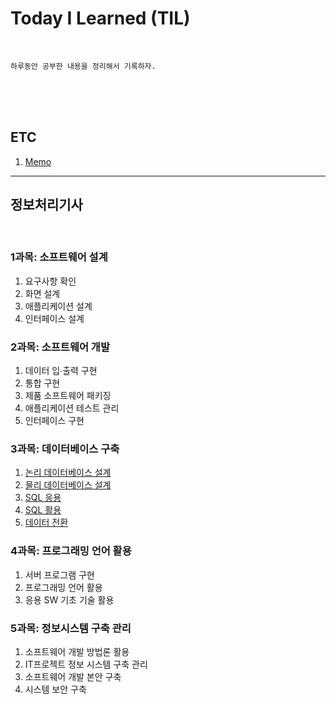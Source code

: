 # Today I Learned (TIL)

<br>

`하루동안 공부한 내용을 정리해서 기록하자. `


<br>
<br>
<br>


## ETC
1. [Memo](./ETC/memo.md)
---




## 정보처리기사

<br>

### 1과목: 소프트웨어 설계

1. 요구사항 확인
2. 화면 설계
3. 애플리케이션 설계
4. 인터페이스 설계



### 2과목: 소프트웨어 개발
1. 데이터 입∙출력 구현
2. 통합 구현
3. 제품 소프트웨어 패키징
4. 애플리케이션 테스트 관리
5. 인터페이스 구현



### 3과목: 데이터베이스 구축
1. [논리 데이터베이스 설계](https://github.com/clay2026/TIL/blob/main/chapter3/3-1/README.md)
2. [물리 데이터베이스 설계](https://github.com/clay2026/TIL/blob/main/chapter3/3-2/README.md)
3. [SQL 응용](https://github.com/clay2026/TIL/blob/main/chapter3/3-3/README.md)
4. [SQL 활용](https://github.com/clay2026/TIL/blob/main/chapter3/3-4/README.md)
5. [데이터 전환](https://github.com/clay2026/TIL/blob/main/chapter3/3-5/README.md)



### 4과목: 프로그래밍 언어 활용
1. 서버 프로그램 구현
2. 프로그래밍 언어 활용
3. 응용 SW 기초 기술 활용



### 5과목: 정보시스템 구축 관리
1. 소프트웨어 개발 방법론 활용
2. IT프로젝트 정보 시스템 구축 관리
3. 소프트웨어 개발 본안 구축
4. 시스템 보안 구축

    